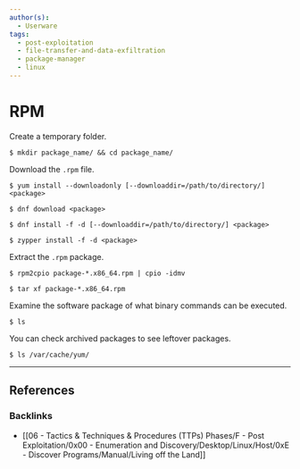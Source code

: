 ```yaml
---
author(s):
  - Userware
tags:
  - post-exploitation
  - file-transfer-and-data-exfiltration
  - package-manager
  - linux
---
```

# RPM

Create a temporary folder.

```
$ mkdir package_name/ && cd package_name/
```

Download the `.rpm` file.

```
$ yum install --downloadonly [--downloaddir=/path/to/directory/] <package>

$ dnf download <package>

$ dnf install -f -d [--downloaddir=/path/to/directory/] <package>

$ zypper install -f -d <package>
```

Extract the `.rpm` package.

```
$ rpm2cpio package-*.x86_64.rpm | cpio -idmv

$ tar xf package-*.x86_64.rpm
```

Examine the software package of what binary commands can be executed.

```
$ ls
```

You can check archived packages to see leftover packages.

```
$ ls /var/cache/yum/
```

---
## References

### Backlinks

- [[06 - Tactics & Techniques & Procedures (TTPs) Phases/F - Post Exploitation/0x00 - Enumeration and Discovery/Desktop/Linux/Host/0xE - Discover Programs/Manual/Living off the Land]]